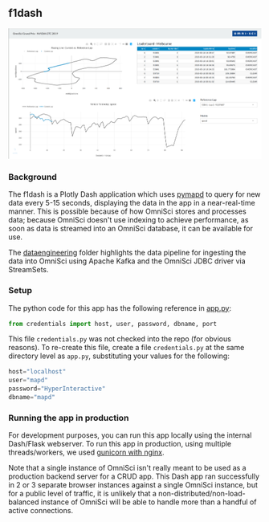 ## f1dash

![Dash app](/f1dash/assets/dash-screenshot.png)

### Background

The f1dash is a Plotly Dash application which uses [pymapd](https://github.com/omnisci/pymapd) to query for new data every 5-15 seconds, displaying the data in the app in a near-real-time manner. This is possible because of how OmniSci stores and processes data; because OmniSci doesn't use indexing to achieve performance, as soon as data is streamed into an OmniSci database, it can be available for use.

The [dataengineering](https://github.com/omnisci/vehicle-telematics-analytics-demo/tree/master/dataengineering) folder highlights the data pipeline for ingesting the data into OmniSci using Apache Kafka and the OmniSci JDBC driver via StreamSets.

### Setup

The python code for this app has the following reference in [app.py](https://github.com/omnisci/vehicle-telematics-analytics-demo/blob/master/f1dash/app.py#L10):

```python
from credentials import host, user, password, dbname, port
```

This file `credentials.py` was not checked into the repo (for obvious reasons). To re-create this file, create a file `credentials.py` at the same directory level as `app.py`, substituting your values for the following:

```python
host="localhost"
user="mapd"
password="HyperInteractive"
dbname="mapd"
```

### Running the app in production

For development purposes, you can run this app locally using the internal Dash/Flask webserver. To run this app in production, using multiple threads/workers, we used [gunicorn with nginx](https://www.digitalocean.com/community/tutorials/how-to-serve-flask-applications-with-gunicorn-and-nginx-on-ubuntu-16-04). 

Note that a single instance of OmniSci isn't really meant to be used as a production backend server for a CRUD app. This Dash app ran successfully in 2 or 3 separate browser instances against a single OmniSci instance, but for a public level of traffic, it is unlikely that a non-distributed/non-load-balanced instance of OmniSci will be able to handle more than a handful of active connections.
